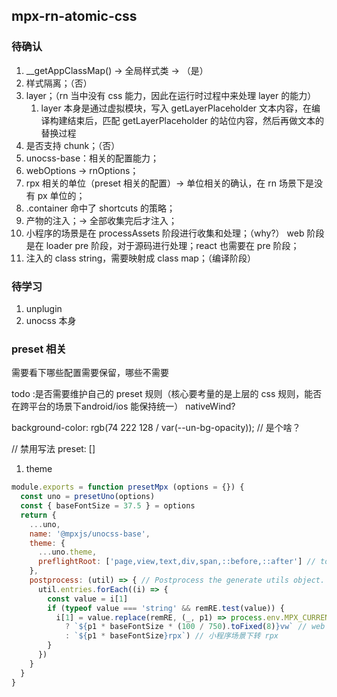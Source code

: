 ## mpx-rn-atomic-css 

### 待确认


1. __getAppClassMap() -> 全局样式类 -> （是）
2. 样式隔离；（否）
3. layer；（rn 当中没有 css 能力，因此在运行时过程中来处理 layer 的能力）
   1. layer 本身是通过虚拟模块，写入 getLayerPlaceholder 文本内容，在编译构建结束后，匹配 getLayerPlaceholder 的站位内容，然后再做文本的替换过程
4. 是否支持 chunk；（否）
5. unocss-base：相关的配置能力；
6. webOptions -> rnOptions；
7. rpx 相关的单位（preset 相关的配置）-> 单位相关的确认，在 rn 场景下是没有 px 单位的；
8. .container 命中了 shortcuts 的策略；
9.  产物的注入；-> 全部收集完后才注入；
10. 小程序的场景是在 processAssets 阶段进行收集和处理；（why?）  web 阶段是在 loader pre 阶段，对于源码进行处理；react 也需要在 pre 阶段；
11. 注入的 class string，需要映射成 class map；（编译阶段）

### 待学习

1. unplugin 
2. unocss 本身

### preset 相关

需要看下哪些配置需要保留，哪些不需要

todo :是否需要维护自己的 preset 规则（核心要考量的是上层的 css 规则，能否在跨平台的场景下android/ios 能保持统一） nativeWind?


background-color: rgb(74 222 128 / var(--un-bg-opacity));  // 是个啥？


// 禁用写法 preset: []

1. theme

```javascript
module.exports = function presetMpx (options = {}) {
  const uno = presetUno(options)
  const { baseFontSize = 37.5 } = options
  return {
    ...uno,
    name: '@mpxjs/unocss-base',
    theme: {
      ...uno.theme,
      preflightRoot: ['page,view,text,div,span,::before,::after'] // todo 应该不需要
    },
    postprocess: (util) => { // Postprocess the generate utils object.
      util.entries.forEach((i) => {
        const value = i[1]
        if (typeof value === 'string' && remRE.test(value)) {
          i[1] = value.replace(remRE, (_, p1) => process.env.MPX_CURRENT_TARGET_MODE === 'web'
            ? `${p1 * baseFontSize * (100 / 750).toFixed(8)}vw` // web 场景下转 vm
            : `${p1 * baseFontSize}rpx`) // 小程序场景下转 rpx
        }
      })
    }
  }
}
```
